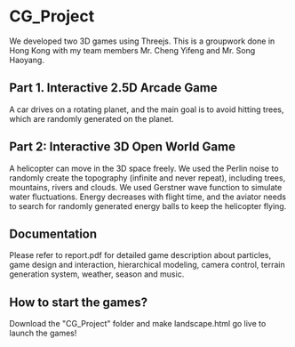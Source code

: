 # CG_Project 

We developed two 3D games using Threejs. This is a groupwork done in Hong Kong with my team members Mr. Cheng Yifeng and Mr. Song Haoyang. 

## Part 1. Interactive 2.5D Arcade Game

A car drives on a rotating planet, and the main goal is to avoid hitting trees, which are randomly generated on the planet. 


## Part 2: Interactive 3D Open World Game

A helicopter can move in the 3D space freely. We used the Perlin noise to randomly create the topography (infinite and never repeat), including trees, mountains, rivers and clouds. We used Gerstner wave function to simulate water fluctuations. Energy decreases with flight time, and the aviator needs to search for randomly generated energy balls to keep the helicopter flying.

## Documentation

Please refer to report.pdf for detailed game description about particles, game design and interaction, hierarchical modeling, camera control, terrain generation system, weather, season and music.

## How to start the games?

Download the "CG_Project" folder and make landscape.html go live to launch the games!
